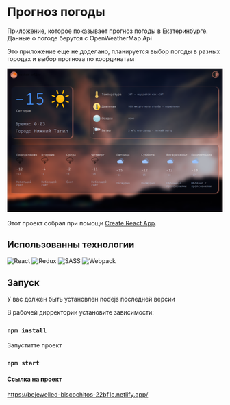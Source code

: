 # Прогноз погоды 

Приложение, которое показывает прогноз погоды в Екатеринбурге. Данные о погоде берутся с OpenWeatherMap Api

Это приложение еще не доделано, планируется выбор погоды в разных городах и выбор прогноза по координатам

<img src="./public/weather.png">

Этот проект собрал при помощи [Create React App](https://github.com/facebook/create-react-app).

## Использованны технологии

![React](https://img.shields.io/badge/react-%2320232a.svg?style=for-the-badge&logo=react&logoColor=%2361DAFB)
![Redux](https://img.shields.io/badge/redux-%23593d88.svg?style=for-the-badge&logo=redux&logoColor=white)
![SASS](https://img.shields.io/badge/SASS-hotpink.svg?style=for-the-badge&logo=SASS&logoColor=white)
![Webpack](https://img.shields.io/badge/webpack-%238DD6F9.svg?style=for-the-badge&logo=webpack&logoColor=black)


## Запуск

У вас должен быть установлен nodejs последней версии

В рабочей дирректории установите зависимости:

### `npm install`

Запуститте проект

### `npm start`

#### Ссылка на проект
https://bejewelled-biscochitos-22bf1c.netlify.app/
